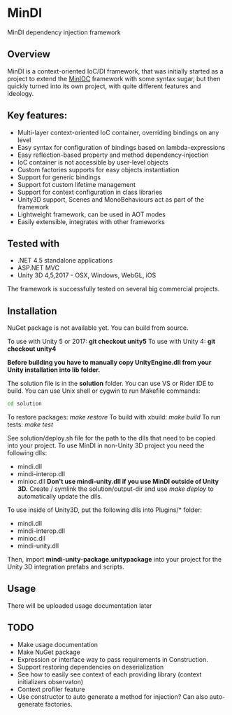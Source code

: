 # MinDI
MinDI dependency injection framework

## Overview

MinDI is a context-oriented IoC/DI framework, that was initially started as a project to extend the [MinIOC](https://bitbucket.org/Baalrukh/minioc/wiki/Home) framework with some syntax sugar, but then quickly turned into its own project, with quite different features and ideology. 

## Key features:

* Multi-layer context-oriented IoC container, overriding bindings on any level
* Easy syntax for configuration of bindings based on lambda-expressions
* Easy reflection-based property and method dependency-injection
* IoC container is not accessible by user-level objects
* Custom factories supports for easy objects instantiation
* Support for generic bindings
* Support fot custom lifetime management
* Support for context configuration in class libraries
* Unity3D support, Scenes and MonoBehaviours act as part of the framework
* Lightweight framework, can be used in AOT modes
* Easily extensible, integrates with other frameworks 

## Tested with

* .NET 4.5 standalone applications
* ASP.NET MVC
* Unity 3D 4,5,2017 - OSX, Windows, WebGL, iOS

The framework is successfully tested on several big commercial projects.

## Installation

NuGet package is not available yet. You can build from source.

To use with Unity 5 or 2017: **git checkout unity5** 
To use with Unity 4: **git checkout unity4**

**Before building you have to manually copy UnityEngine.dll from your Unity installation into lib folder.**

The solution file is in the **solution** folder. You can use VS or Rider IDE to build.
You can use Unix shell or cygwin to run Makefile commands:

```bash
cd solution 
```

To restore packages: *make restore*
To build with xbuild: *make build*
To run tests: *make test*

See solution/deploy.sh file for the path to the dlls that need to be copied into your project.
To use MinDI in non-Unity 3D project you need the following dlls:
* mindi.dll
* mindi-interop.dll
* minioc.dll
**Don't use mindi-unity.dll if you use MinDI outside of Unity 3D.**
Create / symlink the solution/output-dir and use *make deploy* to automatically update the dlls. 

To use inside of Unity3D, put the following dlls into Plugins/\* folder:
* mindi.dll
* mindi-interop.dll
* minioc.dll
* mindi-unity.dll

Then, import **mindi-unity-package.unitypackage** into your project for the Unity 3D integration prefabs and scripts.

## Usage

There will be uploaded usage documentation later

## TODO

* Make usage documentation 
* Make NuGet package
* Expression or interface way to pass requirements in Construction.
* Support restoring dependencies on deserialization
* See how to easily see context of each providing library (context initializers observaton)
* Context profiler feature
* Use constructor to auto generate a method for injection? Can also auto-generate factories.

